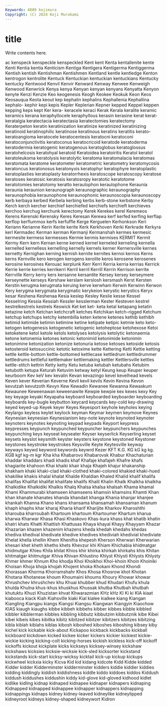 ```yaml
---
Keywords: 4889 kojimura
Copyright: (C) 2024 Koji Murakami
---
```


# title

Write contents here.



ac kenspeck kenspeckle kenspeckled Kent kent Kenta
kentallenite kente Kenti Kentia kentia Kenticism Kentiga Kentigera Kentigerma Kentiggerma
Kentish kentish Kentishman Kentishmen Kentland kentle kentledge Kenton kentrogon kentrolite
Kentuck Kentuckian kentuckian kentuckians Kentucky kentucky Kentwood Kenvil Kenvir Kenward
Kenway Kenwee Kenweigh Kenwood Kenwrick Kenya kenya Kenyan kenyan kenyans
Kenyatta Kenyon kenyte Kenzi Kenzie Keo keogenesis Keogh Keokee Keokuk
Keon Keos Keosauqua Keota keout kep kephalin kephalins Kephallenia Kephallina
kephalo- kephir kepi kepis Kepler Keplerian Kepner kepped Keppel keppen
kepping keps kept Ker kera- keracele keraci Kerak Kerala keralite
keramic keramics kerana keraphyllocele keraphyllous kerasin kerasine kerat kerat- keratalgia
keratectacia keratectasia keratectomies keratectomy Keraterpeton keratin keratinization keratinize keratinized keratinizing
keratinoid keratinophilic keratinose keratinous keratins keratitis kerato- keratoangioma keratocele keratocentesis
keratocni keratoconi keratoconjunctivitis keratoconus keratocricoid keratode keratoderma keratodermia keratogenic keratogenous
keratoglobus keratoglossus keratohelcosis keratohyal keratoid Keratoidea keratoiritis Keratol keratol keratoleukoma
keratolysis keratolytic keratoma keratomalacia keratomas keratomata keratome keratometer keratometric keratometry
keratomycosis keratoncus keratonosus keratonyxis keratophyr keratophyre keratoplastic keratoplasties keratoplasty keratorrhexis
keratoscope keratoscopy keratose keratoses keratosic keratosis keratosropy keratotic keratotome keratotomies
keratotomy keratto keraulophon keraulophone Keraunia keraunia keraunion keraunograph keraunographic keraunography
keraunophobia keraunophone keraunophonic keraunoscopia keraunoscopy kerb kerbaya kerbed Kerbela kerbing
kerbs kerb-stone kerbstone Kerby Kerch kerch kercher kerchief kerchiefed kerchiefs
kerchieft kerchieves kerchoo kerchug kerchunk kerectomy Kerek Kerekes kerel Keremeos
Kerens Kerenski Kerensky Keres Keresan Kerewa kerf kerfed kerfing kerflap
kerflop kerflummox kerfs kerfuffle Kerge Kerguelen Kerhonkson Keri Keriann Kerianne
Kerin Kerite kerite Kerk Kerkhoven Kerki Kerkrade Kerkyra kerl Kermadec
Kerman kerman Kermanji Kermanshah kermes kermesic kermesite kermess kermesses Kermie
kermis kermises KERMIT Kermit Kermy Kern kern Kernan kerne kerned
kernel kerneled kerneling kernella kernelled kernelless kernelling kernelly kernels kerner
Kernersville kernes kernetty Kernighan kerning kernish kernite kernites kernoi kernos
Kerns kerns Kernville kero kerogen kerogens kerolite keros kerosene kerosenes
kerosine kerosines Kerouac kerplunk Kerr Kerri Kerria kerria kerrias Kerrick
Kerrie kerrie kerries kerrikerri Kerril kerril Kerrill Kerrin Kerrison kerrite
Kerrville Kerry kerry kers kersanne kersantite Kersey kersey kerseymere kerseynette
kerseys Kershaw kerslam kerslosh kersmash Kerst Kersten Kerstin kerugma kerugmata
keruing kerve kerwham Kerwin Kerwinn Kerwon Kery kerygma kerygmata kerygmatic
kerykeion kerystic kerystics Keryx kesar Keshena Keshenaa Kesia keslep Kesley
Keslie kesse Kessel Kesselring Kessia Kessiah Kessler kesslerman Kester Kesteven
kestrel kestrelkestrels kestrels Keswick Ket ket ket- keta ketal ketapang
ketatin ketazine ketch Ketchan ketchcraft ketches Ketchikan ketch-rigged Ketchum ketchup
ketchups ketchy ketembilla keten ketene ketenes kethib kethibh ketimid ketimide
ketimin ketimine ketine ketipate ketipic ketmie keto keto- ketogen ketogenesis
ketogenetic ketogenic ketoheptose ketohexose Ketoi ketoketene ketol ketole ketols ketolyses
ketolysis ketolytic ketonaemia ketone ketonemia ketones ketonic ketonimid ketonimide ketonimin
ketonimine ketonization ketonize ketonuria ketose ketoses ketoside ketosis ketosteroid ketosuccinic
ketotic ketoxime kette Kettering Ketti Kettie ketting kettle kettle-bottom kettle-bottomed
kettlecase kettledrum kettledrummer kettledrums kettleful kettlemaker kettlemaking kettler Kettlersville kettles
kettle-stitch kettrin Ketty ketty Ketu ketuba ketubah ketubahs Ketubim ketuboth
ketupa Keturah Ketuvim ketway ketyl Keung keup Keuper keuper keurboom
Kev keV kev kevalin Kevan kevazingo kevel kevelhead kevels Keven
kever Keverian Keverne Kevil kevil kevils Kevin Kevina Kevon kevutzah
kevutzoth Kevyn Kew Kewadin Kewanee Kewanna Kewaskum Kewaunee Keweenawan keweenawite
Kewpie kewpie kex kexes kexy Key key keyage keyaki Keyapaha
keyboard keyboarded keyboarder keyboarding keyboards key-bugle keybutton keycard keycards key-cold
key-drawing keyed keyed-up Keyek keyer Keyes Keyesport keyhole keyholes keying
Keylargo keyless keylet keylock keyman Keymar keymen keymove Keynes Keynesian
keynesian Keynesianism key-note keynote keynoted keynoter keynoters keynotes keynoting keypad
keypads Keyport keypress keypresses keypunch keypunched keypuncher keypunchers keypunches keypunching
keys keyseat keyseater Keyser keyserlick Keyserling keyset keysets keyslot keysmith
keyster keysters keystone keystoned Keystoner keystones keystroke keystrokes Keysville Keyte
Keytesville keyway keyways keywd keyword keywords keywrd Kezer KFT K.G.
KG kG kg kg. KGB kgf kg-m kgr Kha kha
Khabarovo Khabarovsk Khabur Khachaturian khaddar khaddars khadi khadis khaf Khafaje
khafajeh Khafre khafs khagiarite khahoon Khai khaiki khair khaja Khajeh
khajur khakanship khakham khaki khaki-clad khaki-clothed khaki-colored khakied khaki-hued khakilike
khakis khalal khalat Khalde Khaldian Khaled Khalid khalif khalifa khalifas
Khalifat khalifat khalifate khalifs Khalil Khalin Khalk Khalkha khalkha Khalkidike
Khalkidiki Khalkis Khalq Khalsa khalsa khalsah Khama khamal Khami Khammurabi
khamseen khamseens khamsin khamsins Khamti Khan khan khanate khanates khanda
khandait khanga Khania khanjar khanjee khankah Khanna Khano khans khansama
khansamah khansaman khanum khaph khaphs khar kharaj Kharia kharif Kharijite
Kharkov Kharoshthi kharouba kharroubah Khartoum khartoum Khartoumer Khartum kharua kharwa
Kharwar Khasa Khasi Khaskovo Khas-kura khass khat khatib khatin khatri
khats Khatti Khattish Khattusas Khaya khayal Khayy Khayyam Khazar Khazarian
khazen khazenim khazens kheda khedah khedahs khedas khediva khedival khedivate
khedive khedives khediviah khedivial khediviate Khelat khella khellin Khem Khenifra
khepesh Kherson Kherwari Kherwarian khesari khet kheth kheths khets Khevzur
khi Khiam Khichabia khidmatgar khidmutgar Khieu Khila khilat Khios khir
khirka khirkah khirkahs khis Khitan khitmatgar khitmutgar Khiva Khivan Khlustino
Khlyst Khlysti Khlysts Khlysty Khmer khmer Khnum Kho khodja Khoi
Khoikhoi Khoi-khoin Khoin Khoiniki Khoisan Khoja khoja khojah Khojent khoka
Khokani Khond Khondi Khorassan Khorma Khorramshahr Khos Khosa Khosrow khot
Khotan Khotana Khotanese khoum Khoumaini khoums Khoury Khowar khowar Khrushchev
khrushchev khu Khuai khubber khud Khudari Khufu khula khulda Khulna
khus-khus khuskhus Khussak khutba Khutbah khutbah khutuktu Khuzi Khuzistan khvat
Khwarazmian KHz kHz KI Ki ki KIA kiaat kiabooca kiack
Kiah Kiahsville kiaki Kial kialee kialkee kiang Kiangan Kiangling Kiangpu
kiangs Kiangsi Kiangsu Kiangwan Kiangyin Kiaochow KIAS kiaugh kiaughs kibbe
kibbeh kibbehs kibber kibbes kibble kibbled kibbler kibblerman kibbles kibbling
kibbutz kibbutzim kibbutznik kibe Kibei kibei kibeis kibes kibitka kibitz
kibitzed kibitzer kibitzers kibitzes kibitzing kibla kiblah kiblahs kiblas kibosh
kiboshed kiboshes kiboshing kibsey kiby kichel kick kickable kick-about Kickapoo
kickback kickbacks kickball kickboard kickdown kicked kickee kicker kickers kickier
kickiest kickie-wickie kicking kicking-colt kicking-horses kickish kickless kick-off kickoff kickoffs
kickout kickplate kicks kickseys kicksey-winsey kickshaw kickshaws kicksies kicksie-wicksie kick-sled
kicksorter kickstand kickstands kick-start kicksy-wicksy kicktail kick-up kickup kickups kickwheel
kickxia kicky Kicva Kid kid kidang kidcote Kidd Kidde kidded
Kidder kidder Kidderminster kidderminster kidders kiddie kiddier kiddies kidding kiddingly
kiddish kiddishness kiddle kiddo kiddoes kiddos Kiddush kiddush kiddushes kiddushin
kiddy kid-glove kid-gloved kidhood kidlet kidlike kidling kidnap kidnaped kidnapee
kidnaper kidnapers kidnaping Kidnapped kidnapped kidnappee kidnapper kidnappers kidnapping kidnappings
kidnaps kidney kidney-leaved kidneylike kidneylipped kidneyroot kidneys kidney-shaped kidneywort Kidron
